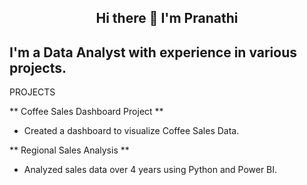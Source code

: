 <h2><div align="center">Hi there 👋 I'm Pranathi</div></h2>

## I'm a Data Analyst with experience in various projects.

PROJECTS

** Coffee Sales Dashboard Project **
- Created a dashboard to visualize Coffee Sales Data.

** Regional Sales Analysis **
- Analyzed sales data over 4 years using Python and Power BI.

